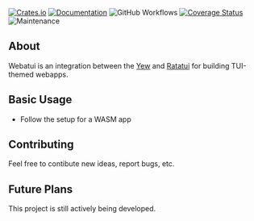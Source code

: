[![Crates.io](https://img.shields.io/crates/v/webatui.svg)](https://crates.io/crates/webatui)
[![Documentation](https://docs.rs/webatui/badge.svg)](https://docs.rs/webatui/)
![GitHub Workflows](https://github.com/TylerBloom/webatui/actions/workflows/ar_ci.yml/badge.svg)
[![Coverage Status](https://codecov.io/gh/TylerBloom/webatui/branch/main/graph/badge.svg)](https://codecov.io/gh/TylerBloom/webatui)
![Maintenance](https://img.shields.io/badge/Maintenance-Actively%20Developed-brightgreen.svg)

## About
Webatui is an integration between the [Yew]() and [Ratatui]() for building TUI-themed webapps.

## Basic Usage
 - Follow the setup for a WASM app

## Contributing
Feel free to contibute new ideas, report bugs, etc.

## Future Plans
This project is still actively being developed.
